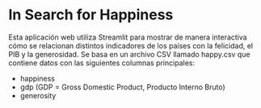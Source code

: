 # In Search for Happiness

Esta aplicación web utiliza Streamlit para mostrar de manera interactiva cómo se relacionan distintos indicadores de los países con la felicidad, el PIB y la generosidad. Se basa en un archivo CSV llamado happy.csv que contiene datos con las siguientes columnas principales:

- happiness
- gdp (GDP = Gross Domestic Product, Producto Interno Bruto)
- generosity

